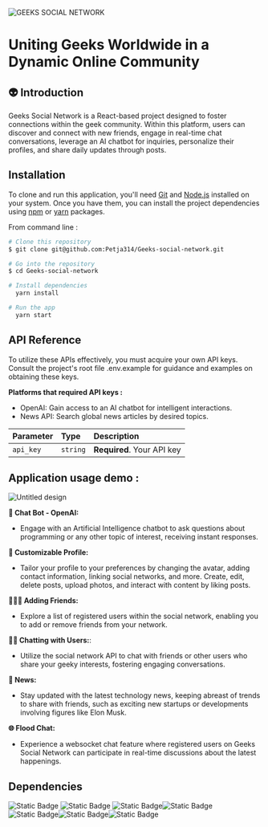 ![GEEKS SOCIAL NETWORK](https://github.com/Petja314/Geeks-social-network/assets/101811219/778cb5e0-7510-4f91-87bc-b293d354aeed)

# Uniting Geeks Worldwide in a Dynamic Online Community

## 👽 Introduction
Geeks Social Network is a React-based project designed to foster connections within the geek community. Within this platform, users can discover and connect with new friends, engage in real-time chat conversations, leverage an AI chatbot for inquiries, personalize their profiles, and share daily updates through posts.


## Installation

To clone and run this application, you'll need [Git](https://git-scm.com/) and [ Node.js](https://nodejs.org/en/download/) installed on your system. Once you have them, you can install the project dependencies using  [npm](https://www.npmjs.com/) or [yarn](https://classic.yarnpkg.com/lang/en/) packages.

From command line : 


```bash
# Clone this repository
$ git clone git@github.com:Petja314/Geeks-social-network.git

# Go into the repository
$ cd Geeks-social-network

# Install dependencies
  yarn install 

# Run the app
  yarn start 
```

## API Reference

To utilize these APIs effectively, you must acquire your own API keys. Consult the project's root file .env.example for guidance and examples on obtaining these keys.

**Platforms that required API keys :**

- OpenAI: Gain access to an AI chatbot for intelligent interactions.
- News API: Search global news articles by desired topics.


| Parameter | Type     | Description                |
| :-------- | :------- | :------------------------- |
| `api_key` | `string` | **Required**. Your API key |


## Application usage demo : 

![Untitled design](https://github.com/Petja314/Geeks-social-network/assets/101811219/d7dfd86f-fe5b-4fae-ae38-38f64aecf3aa)


**💬 Chat Bot - OpenAI:**

- Engage with an Artificial Intelligence chatbot to ask questions about programming or any other topic of interest, receiving instant responses.

**👔 Customizable Profile:**

- Tailor your profile to your preferences by changing the avatar, adding contact information, linking social networks, and more. Create, edit, delete posts, upload photos, and interact with content by liking posts.

**🧑‍🤝‍🧑 Adding Friends:**

- Explore a list of registered users within the social network, enabling you to add or remove friends from your network.

**👩‍💻 Chatting with Users:**:

- Utilize the social network API to chat with friends or other users who share your geeky interests, fostering engaging conversations.

**📰 News:**

- Stay updated with the latest technology news, keeping abreast of trends to share with friends, such as exciting new startups or developments involving figures like Elon Musk.

**🌐 Flood Chat:**

- Experience a websocket chat feature where registered users on Geeks Social Network can participate in real-time discussions about the latest happenings.

## Dependencies

![Static Badge](https://img.shields.io/badge/AXIOS-%235A29E4?style=for-the-badge&logo=axios&logoColor=%235A29E4&labelColor=black&link=https%3A%2F%2Faxios-http.com%2F)
![Static Badge](https://img.shields.io/badge/REDUX-%23764ABC?style=for-the-badge&logo=redux&logoColor=%23764ABC&labelColor=black&link=https%3A%2F%2Fredux.js.org%2F)
![Static Badge](https://img.shields.io/badge/Browser_Router-%23CA4245?style=for-the-badge&logo=reactrouter&logoColor=%23CA4245&labelColor=black&link=https%3A%2F%2Freactrouter.com%2Fen%2F)![Static Badge](https://img.shields.io/badge/REACT-blue?style=for-the-badge&logo=REACT&labelColor=black)![Static Badge](https://img.shields.io/badge/TYPESCRIPT-%23F7DF1E?style=for-the-badge&logo=typescript&logoColor=%23F7DF1E&labelColor=black)![Static Badge](https://img.shields.io/badge/WEBSOCKETS-%23EF0092?style=for-the-badge&logo=socketdotio&logoColor=%23EF0092&labelColor=black)![Static Badge](https://img.shields.io/badge/FORMIK-%23EC5990?style=for-the-badge&logo=terraform&logoColor=%23EC5990&labelColor=black)

 







    



